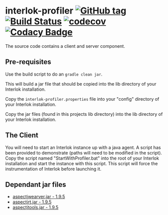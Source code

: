 # interlok-profiler [![GitHub tag](https://img.shields.io/github/tag/adaptris/interlok-profiler.svg)](https://github.com/adaptris/interlok-profiler/tags) [![Build Status](https://travis-ci.org/adaptris/interlok-profiler.svg?branch=develop)](https://travis-ci.org/adaptris/interlok-profiler) [![codecov](https://codecov.io/gh/adaptris/interlok-profiler/branch/develop/graph/badge.svg)](https://codecov.io/gh/adaptris/interlok-profiler) [![Codacy Badge](https://api.codacy.com/project/badge/Grade/a04aaca3525a4c9083e15be97e99baeb)](https://www.codacy.com/app/adaptris/interlok-profiler?utm_source=github.com&amp;utm_medium=referral&amp;utm_content=adaptris/interlok-profiler&amp;utm_campaign=Badge_Grade)

The source code contains a client and server component.

## Pre-requisites


Use the build script to do an `gradle clean jar`.

This will build a jar file that should be copied into the lib directory of your Interlok installation.

Copy the `interlok-profiler.properties` file into your "config" directory of your Interlok installation.

Copy the jar files (found in this projects lib directory) into the lib directory of your Interlok installation.



## The Client

You will need to start an Interlok instance up with a java agent.  A script has been provided to demonstrate (paths will need to be modified in the script).
Copy the script named "StartWithProfiler.bat" into the root of your Interlok installation and start the instance with this script.
This script will force the instrumentation of Interlok before launching it.

## Dependant jar files

- [aspectjwearver.jar - 1.9.5](https://mvnrepository.com/artifact/org.aspectj/aspectjweaver/1.9.5)
- [aspectjrt.jar - 1.9.5](https://mvnrepository.com/artifact/org.aspectj/aspectjrt/1.9.5)
- [aspectjtools.jar - 1.9.5](aspectjtools.jar%20-%201.9.5)

